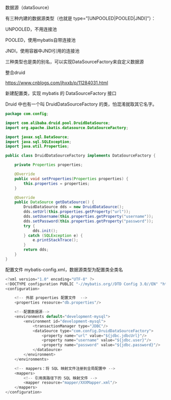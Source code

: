 数据源（dataSource）

有三种内建的数据源类型（也就是 type=”[UNPOOLED|POOLED|JNDI]”）：

UNPOOLED，不用连接池

POOLED，使用mybatis自带连接池

JNDI，使用容器中JNDI引用的连接池

三种类型也是类的别名，可以实现DataSourceFactory来自定义数据源







整合druid

https://www.cnblogs.com/jhxxb/p/11284031.html

新建配置类，实现 mybatis 的 DataSourceFactory 接口

Druid 中也有一个叫 DruidDataSourceFactory 的类，怕混淆就取其它名字。

```java
package com.config;

import com.alibaba.druid.pool.DruidDataSource;
import org.apache.ibatis.datasource.DataSourceFactory;

import javax.sql.DataSource;
import java.sql.SQLException;
import java.util.Properties;

public class DruidDataSourceFactory implements DataSourceFactory {

    private Properties properties;

    @Override
    public void setProperties(Properties properties) {
        this.properties = properties;
    }

    @Override
    public DataSource getDataSource() {
        DruidDataSource dds = new DruidDataSource();
        dds.setUrl(this.properties.getProperty("url"));
        dds.setUsername(this.properties.getProperty("username"));
        dds.setPassword(this.properties.getProperty("password"));
        try {
            dds.init();
        } catch (SQLException e) {
            e.printStackTrace();
        }
        return dds;
    }
}
```

配置文件 mybatis-config.xml，数据源类型为配置类全类名

```java
<?xml version="1.0" encoding="UTF-8" ?>
<!DOCTYPE configuration PUBLIC "-//mybatis.org//DTD Config 3.0//EN" "http://mybatis.org/dtd/mybatis-3-config.dtd">
<configuration>

    <!-- 外部 properties 配置文件  -->
    <properties resource="db.properties"/>

    <!--配置数据源-->
    <environments default="development-mysql">
        <environment id="development-mysql">
            <transactionManager type="JDBC"/>
            <dataSource type="com.config.DruidDataSourceFactory">
                <property name="url" value="${jdbc.jdbcUrl}"/>
                <property name="username" value="${jdbc.user}"/>
                <property name="password" value="${jdbc.password}"/>
            </dataSource>
        </environment>
    </environments>

    <!-- mappers：将 SQL 映射文件注册到全局配置中 -->
    <mappers>
        <!-- 引用类路径下的 SQL 映射文件 -->
        <mapper resource="mapper/XXXMapper.xml"/>
    </mappers>
</configuration>
```

